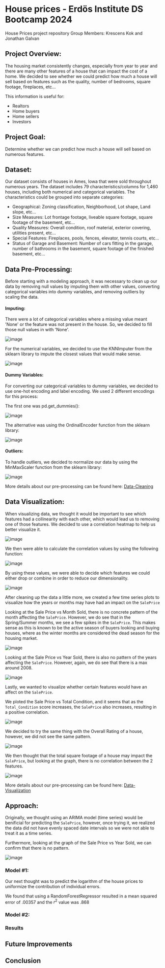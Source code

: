 # House prices - Erdös Institute DS Bootcamp 2024
 House Prices project repository 
 Group Members: Krescens Kok and Jonathan Galvan

 ## Project Overview:

 The housing market consistently changes, especially from year to year and there are many other features of a house that can impact the cost of a home. 
 We decided to see whether we could predict how much a house will sell based on features such as the quality, number of bedrooms, square footage, fireplaces, etc...

 This information is useful for:
 - Realtors
 - Home buyers
 - Home sellers
 - Investors

## Project Goal:
Determine whether we can predict how much a house will sell based on numerous features.

## Dataset:
Our dataset consists of houses in Ames, Iowa that were sold throughout numerous years. The dataset includes 79 characteristics/columns for 1,460 houses, including both numerical and categorical variables.
The characteristics could be grouped into separate categories:
- Geographical: Zoning classification, Neighborhood, Lot shape, Land slope, etc...
- Size Measures: Lot frontage footage, liveable square footage, square footage of the basement, etc...
- Quality Measures: Overall condition, roof material, exterior covering, utilities present, etc...
- Special Features: Fireplaces, pools, fences, elevator, tennis courts, etc...
- Status of Garage and Basement: Number of cars fitting in the garage, number of bathrooms in the basement, square footage of the finished basement, etc...



## Data Pre-Processing:
Before starting with a modeling approach, it was necessary to clean up our data by removing null values by imputing them with other values, converting categorical variables into dummy variables, and removing outliers by scaling the data.

#### **Imputing:**
There were a lot of categorical variables where a missing value meant 'None' or the feature was not present in the house. So, we decided to fill those null values in with 'None'.

![image](https://github.com/JonathanGalvanB/House-prices---Erdos-Institute-DS-Bootcamp-2024/assets/71037216/8b7f33bd-c34e-462b-b88c-43b82b6b1106)

For the numerical variables, we decided to use the KNNImputer from the sklearn library to impute the closest values that would make sense.

![image](https://github.com/JonathanGalvanB/House-prices---Erdos-Institute-DS-Bootcamp-2024/assets/71037216/6c1f6e52-0ddd-4c20-b6de-860908a64953)

#### Dummy Variables:
For converting our categorical variables to dummy variables, we decided to use one-hot encoding and label encoding. 
We used 2 different encodings for this process:

The first one was pd.get_dummies():

![image](https://github.com/JonathanGalvanB/House-prices---Erdos-Institute-DS-Bootcamp-2024/assets/71037216/bc381ba7-b5f4-4282-9000-bc067f03cefe)

The alternative was using the OrdinalEncoder function from the sklearn library:

![image](https://github.com/JonathanGalvanB/House-prices---Erdos-Institute-DS-Bootcamp-2024/assets/71037216/9b1a69ea-d89a-4068-8d92-ff5b6c5b6878)

#### Outliers:

To handle outliers, we decided to normalize our data by using the MinMaxScaler function from the sklearn library:

![image](https://github.com/JonathanGalvanB/House-prices---Erdos-Institute-DS-Bootcamp-2024/assets/71037216/eb2f3892-c4de-450c-9c86-2f99b33b49a0)

More details about our pre-processing can be found here: [Data-Cleaning](https://github.com/JonathanGalvanB/House-prices---Erdos-Institute-DS-Bootcamp-2024/blob/main/Notebooks/train_data_cleaning.ipynb)

## Data Visualization:

When visualizing data, we thought it would be important to see which features had a collinearity with each other, which would lead us to removing one of those features. We decided to use a correlation heatmap to help us better visualize it.

![image](https://github.com/JonathanGalvanB/House-prices---Erdos-Institute-DS-Bootcamp-2024/assets/71037216/85be54bf-b28a-4ce3-91de-779113cf3272)

We then were able to calculate the correlation values by using the following function:

![image](https://github.com/JonathanGalvanB/House-prices---Erdos-Institute-DS-Bootcamp-2024/assets/71037216/f80b0ac4-695d-43d9-b54f-157f4873e967)

By using these values, we were able to decide which features we could either drop or combine in order to reduce our dimensionality.

![image](https://github.com/JonathanGalvanB/House-prices---Erdos-Institute-DS-Bootcamp-2024/assets/71037216/5b41f03c-8dda-434e-bdb7-f0bd146937a7)

After cleaning up the data a little more, we created a few time series plots to visualize how the years or months may have had an impact on the `SalePrice`

Looking at the Sale Price vs Month Sold, there is no concrete pattern of the month affecting the `SalePrice`. However, we do see that in the Spring/Summer months, we see a few spikes in the `SalePrice`. This makes sense as this is known to be the active season of buyers looking and buying houses, where as the winter months are considered the dead season for the housing market.

![image](https://github.com/JonathanGalvanB/House-prices---Erdos-Institute-DS-Bootcamp-2024/assets/71037216/54460901-e5fe-4134-8427-2c6c047ec382)

Looking at the Sale Price vs Year Sold, there is also no pattern of the years affecting the `SalePrice`. However, again, we do see that there is a max around 2008. 

![image](https://github.com/JonathanGalvanB/House-prices---Erdos-Institute-DS-Bootcamp-2024/assets/71037216/cbcecc1e-0870-4b80-9863-b7a33bfcf8d6)

Lastly, we wanted to visualize whether certain features would have an affect on the `SalePrice`.

We ploted the Sale Price vs Total Condition, and it seems that as the `Total_Condition` score increases, the `SalePrice` also increases, resulting in a positive correlation.

![image](https://github.com/JonathanGalvanB/House-prices---Erdos-Institute-DS-Bootcamp-2024/assets/71037216/bee592e3-c456-4aee-b999-c4da1ffe1bf2)

We decided to try the same thing with the Overall Rating of a house, however, we did not see the same pattern.

![image](https://github.com/JonathanGalvanB/House-prices---Erdos-Institute-DS-Bootcamp-2024/assets/71037216/4084bc43-8cfa-4170-8ccc-b5f0ad2c9a13)

We then thought that the total square footage of a house may impact the `SalePrice`, but looking at the graph, there is no correlation between the 2 features.

![image](https://github.com/JonathanGalvanB/House-prices---Erdos-Institute-DS-Bootcamp-2024/assets/71037216/a374e308-480d-490a-a9d0-e6e63e601f1d)

More details about our pre-processing can be found here: [Data-Visualization](https://github.com/JonathanGalvanB/House-prices---Erdos-Institute-DS-Bootcamp-2024/blob/main/Notebooks/data_visualization.ipynb)


## Approach:

Originally, we thought using an ARIMA model (time series) would be benificial for predicting the `SalePrice`, however, once trying it, we realized the data did not have evenly spaced date intervals so we were not able to treat it as a time series. 

Furthermore, looking at the graph of the Sale Price vs Year Sold, we can confirm that there is no pattern.

![image](https://github.com/JonathanGalvanB/House-prices---Erdos-Institute-DS-Bootcamp-2024/assets/71037216/1397c517-697e-4440-91d9-586c94ee3691)

### Model #1:

Our next thought was to predict the logarithm of the house prices to uniformize the contribution of individual errors. 

We found that using a RandomForestRegressor resulted in a mean squared error of .00357 and the $r^2$ value was .868

### Model #2:




### Results


## Future Improvements


## Conclusion
